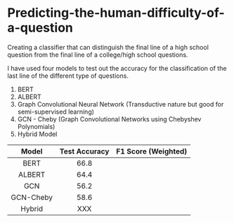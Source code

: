 # Predicting-the-human-difficulty-of-a-question
Creating a classifier that can distinguish the final line of a high school question from the final line of a college/high school questions.

I have used four models to test out the accuracy for the classification of the last line of the different type of questions.
1. BERT
2. ALBERT
3. Graph Convolutional Neural Network (Transductive nature but good for semi-supervised learning)
4. GCN - Cheby (Graph Convolutional Networks using Chebyshev Polynomials)
5. Hybrid Model


| Model | Test Accuracy |F1 Score (Weighted)|
| :---:|     :---:      | :---:|
|BERT| 66.8||
|ALBERT|64.4||
|GCN|56.2||
|GCN-Cheby|58.6||
|Hybrid|XXX||
